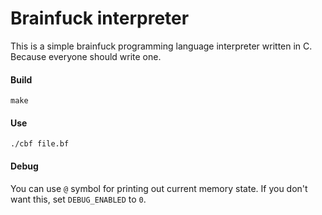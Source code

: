# Brainfuck interpreter

This is a simple brainfuck programming language interpreter written in C. Because everyone should write one.

#### Build

```
make
```

#### Use
```
./cbf file.bf
```

#### Debug
You can use `@` symbol for printing out current memory state. If you don't want this, set `DEBUG_ENABLED` to `0`.
